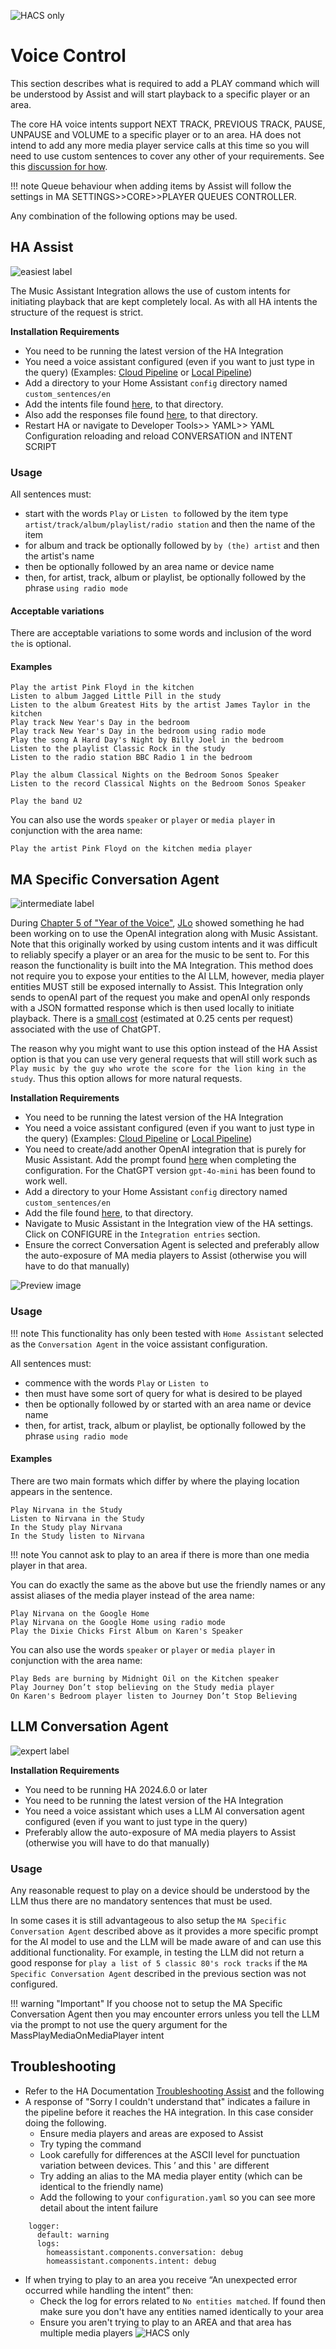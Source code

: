 ![HACS only](../assets/HACS-only.png)

# Voice Control

This section describes what is required to add a PLAY command which will be understood by Assist and will start playback to a specific player or an area. 

The core HA voice intents support NEXT TRACK, PREVIOUS TRACK, PAUSE, UNPAUSE and VOLUME to a specific player or to an area. HA does not intend to add any more media player service calls at this time so you will need to use custom sentences to cover any other of your requirements. See this [discussion for how](https://github.com/orgs/music-assistant/discussions/2176).

!!! note
    Queue behaviour when adding items by Assist will follow the settings in MA SETTINGS>>CORE>>PLAYER QUEUES CONTROLLER.

Any combination of the following options may be used.

## HA Assist
![easiest label](../assets/label-easiest.png)

The Music Assistant Integration allows the use of custom intents for initiating playback that are kept completely local. As with all HA intents the structure of the request is strict.  

**Installation Requirements**

- You need to be running the latest version of the HA Integration
- You need a voice assistant configured (even if you want to just type in the query) (Examples: [Cloud Pipeline](https://www.home-assistant.io/voice_control/voice_remote_cloud_assistant/) or [Local Pipeline](https://www.home-assistant.io/voice_control/voice_remote_local_assistant/))
- Add a directory to your Home Assistant `config` directory named `custom_sentences/en`
- Add the intents file found [here](https://github.com/music-assistant/intents/blob/main/custom_sentences/en/music_assistant_PlayMediaAssist.yaml), to that directory.
- Also add the responses file found [here](https://github.com/music-assistant/intents/blob/main/custom_sentences/en/responses.yaml), to that directory. 
- Restart HA or navigate to Developer Tools>> YAML>> YAML Configuration reloading and reload CONVERSATION and INTENT SCRIPT

### Usage

All sentences must:

- start with the words `Play` or `Listen to` followed by the item type `artist/track/album/playlist/radio station` and then the name of the item
- for album and track be optionally followed by `by (the) artist` and then the artist's name
- then be optionally followed by an area name or device name
- then, for artist, track, album or playlist, be optionally followed by the phrase `using radio mode`

#### Acceptable variations

There are acceptable variations to some words and inclusion of the word `the` is optional.

#### Examples

```
Play the artist Pink Floyd in the kitchen
Listen to album Jagged Little Pill in the study
Listen to the album Greatest Hits by the artist James Taylor in the kitchen
Play track New Year's Day in the bedroom
Play track New Year's Day in the bedroom using radio mode
Play the song A Hard Day's Night by Billy Joel in the bedroom
Listen to the playlist Classic Rock in the study
Listen to the radio station BBC Radio 1 in the bedroom
```
```
Play the album Classical Nights on the Bedroom Sonos Speaker
Listen to the record Classical Nights on the Bedroom Sonos Speaker
```
```
Play the band U2
```
You can also use the words `speaker` or `player` or `media player` in conjunction with the area name:
```
Play the artist Pink Floyd on the kitchen media player
```

## MA Specific Conversation Agent
![intermediate label](../assets/label-intermediate.png)

During [Chapter 5 of "Year of the Voice"](https://www.youtube.com/live/djEkgoS5dDQ?si=pt8-qYH3PTpsnOq9&t=3699), [JLo](https://blog.jlpouffier.fr/chatgpt-powered-music-search-engine-on-a-local-voice-assistant/) showed something he had been working on to use the OpenAI integration along with Music Assistant. Note that this originally worked by using custom intents and it was difficult to reliably specify a player or an area for the music to be sent to. For this reason the functionality is built into the MA Integration. This method does not require you to expose your entities to the AI LLM, however, media player entities MUST still be exposed internally to Assist. This Integration only sends to openAI part of the request you make and openAI only responds with a JSON formatted response which is then used locally to initiate playback. There is a [small cost](https://openai.com/api/pricing/) (estimated at 0.25 cents per request) associated with the use of ChatGPT.

The reason why you might want to use this option instead of the HA Assist option is that you can use very general requests that will still work such as `Play music by the guy who wrote the score for the lion king in the study`. Thus this option allows for more natural requests. 

**Installation Requirements**

- You need to be running the latest version of the HA Integration
- You need a voice assistant configured (even if you want to just type in the query) (Examples: [Cloud Pipeline](https://www.home-assistant.io/voice_control/voice_remote_cloud_assistant/) or [Local Pipeline](https://www.home-assistant.io/voice_control/voice_remote_local_assistant/))
- You need to create/add another OpenAI integration that is purely for Music Assistant.
Add the prompt found [here](https://github.com/music-assistant/intents/blob/main/prompt.txt) when completing the configuration. For the ChatGPT version `gpt-4o-mini` has been found to work well.
- Add a directory to your Home Assistant `config` directory named `custom_sentences/en`
- Add the file found [here](https://github.com/music-assistant/intents/blob/main/custom_sentences/en/music_assistant_PlayMediaOnMediaPlayer.yaml), to that directory.
- Navigate to Music Assistant in the Integration view of the HA settings. Click on CONFIGURE in the `Integration entries` section.
- Ensure the correct Conversation Agent is selected and preferably allow the auto-exposure of MA media players to Assist (otherwise you will have to do that manually)

![Preview image](../assets/screenshots/screen6.png)

### Usage

!!! note
    This functionality has only been tested with `Home Assistant` selected as the `Conversation Agent` in the voice assistant configuration.

All sentences must:

- commence with the words `Play` or `Listen to`
- then must have some sort of query for what is desired to be played
- then be optionally followed by or started with an area name or device name
- then, for artist, track, album or playlist, be optionally followed by the phrase `using radio mode`

#### Examples

There are two main formats which differ by where the playing location appears in the sentence. 
```
Play Nirvana in the Study
Listen to Nirvana in the Study
In the Study play Nirvana
In the Study listen to Nirvana
```
!!! note
    You cannot ask to play to an area if there is more than one media player in that area.

You can do exactly the same as the above but use the friendly names or any assist aliases of the media player instead of the area name:

```
Play Nirvana on the Google Home
Play Nirvana on the Google Home using radio mode
Play the Dixie Chicks First Album on Karen's Speaker
```

You can also use the words `speaker` or `player` or `media player` in conjunction with the area name:
```
Play Beds are burning by Midnight Oil on the Kitchen speaker
Play Journey Don’t stop believing on the Study media player
On Karen's Bedroom player listen to Journey Don’t Stop Believing
```

## LLM Conversation Agent
![expert label](../assets/label-expert.png)

**Installation Requirements**

- You need to be running HA 2024.6.0 or later
- You need to be running the latest version of the HA Integration
- You need a voice assistant which uses a LLM AI conversation agent configured (even if you want to just type in the query)
- Preferably allow the auto-exposure of MA media players to Assist (otherwise you will have to do that manually)

### Usage

Any reasonable request to play on a device should be understood by the LLM thus there are no mandatory sentences that must be used. 

In some cases it is still advantageous to also setup the `MA Specific Conversation Agent` described above as it provides a more specific prompt for the AI model to use and the LLM will be made aware of and can use this additional functionality. For example, in testing the LLM did not return a good response for `play a list of 5 classic 80's rock tracks` if the `MA Specific Conversation Agent` described in the previous section was not configured.

!!! warning "Important"
    If you choose not to setup the MA Specific Conversation Agent then you may encounter errors unless you tell the LLM via the prompt to not use the query argument for the MassPlayMediaOnMediaPlayer intent

## Troubleshooting

- Refer to the HA Documentation [Troubleshooting Assist](https://www.home-assistant.io/voice_control/troubleshooting/) and the following
- A response of "Sorry I couldn't understand that" indicates a failure in the pipeline before it reaches the HA integration. In this case consider doing the following.
    - Ensure media players and areas are exposed to Assist
    - Try typing the command
    - Look carefully for differences at the ASCII level for punctuation variation between devices. This ’ and this ' are different
    - Try adding an alias to the MA media player entity (which can be identical to the friendly name)
    - Add the following to your `configuration.yaml` so you can see more detail about the intent failure
```
    logger:
      default: warning
      logs:
        homeassistant.components.conversation: debug
        homeassistant.components.intent: debug
```

- If when trying to play to an area you receive “An unexpected error occurred while handling the intent” then:
    - Check the log for errors related to `No entities matched`. If found then make sure you don't have any entities named identically to your area
    - Ensure you aren't trying to play to an AREA and that area has multiple media players
![HACS only](../assets/HACS-only.png)
